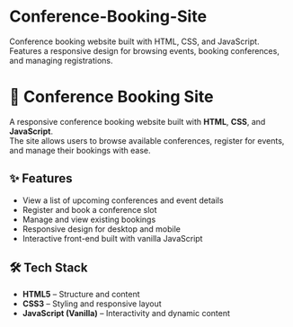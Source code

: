 # Conference-Booking-Site
Conference booking website built with HTML, CSS, and JavaScript. Features a responsive design for browsing events, booking conferences, and managing registrations.
# 📅 Conference Booking Site

A responsive conference booking website built with **HTML**, **CSS**, and **JavaScript**.  
The site allows users to browse available conferences, register for events, and manage their bookings with ease.

## ✨ Features
- View a list of upcoming conferences and event details
- Register and book a conference slot
- Manage and view existing bookings
- Responsive design for desktop and mobile
- Interactive front-end built with vanilla JavaScript

## 🛠 Tech Stack
- **HTML5** – Structure and content
- **CSS3** – Styling and responsive layout
- **JavaScript (Vanilla)** – Interactivity and dynamic content

